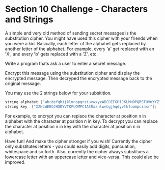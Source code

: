 # Section 10 Challenge - Characters and Strings

A simple and very old method of sending secret messages is the substitution cipher. You might have used this cipher with your friends when you were a kid. Basically, each letter of the alphabet gets replaced by another letter of the alphabet. For example, every 'a' get replaced with an 'X', and every 'b' gets replaced with a 'Z', etc.

Write a program thats ask a user to enter a secret message.

Encrypt this message using the substitution cipher and display the encrypted message. Then decryped the encrypted message back to the original message.

You may use the 2 strings below for your subsitition.

```c++
string alphabet {"abcdefghijklmnopqrstuvwxyzABCDEFGHIJKLMNOPQRSTUVWXYZ"};
string key  {"XZNLWEBGJHQDYVTKFUOMPCIASRxznlwebgjhqdyvtkfuompciasr"};
```

For example, to encrypt you can replace the character at position n in alphabet with the character at position n in key. To decrypt you can replace the character at position n in key with the character at position n in alphabet.

Have fun! And make the cipher stronger if you wish! Currently the cipher only substitutes letters - you could easily add digits, puncuation, whitespace and so forth. Also, currently the cipher always substitues a lowercase letter with an uppercase letter and vice-versa. This could also be improved.